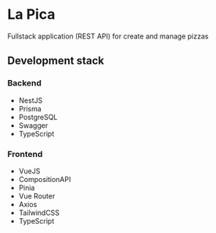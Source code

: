 # La Pica

Fullstack application (REST API) for create and manage pizzas

## Development stack
### Backend

- NestJS
- Prisma
- PostgreSQL
- Swagger
- TypeScript

### Frontend

- VueJS
- CompositionAPI
- Pinia
- Vue Router
- Axios
- TailwindCSS
- TypeScript